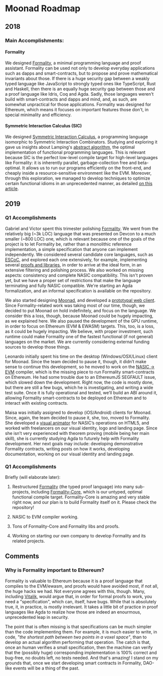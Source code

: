 # Moonad Roadmap

## 2018

### Main Accomplishments:

#### Formality

We designed [Formality](https://github.com/moonad/formality), a minimal programming language and proof assistant. Formality can be used not only to develop everyday applications such as dapps and smart-contracts, but to propose and prove mathematical invariants about those. If there is a huge security gap between a weakly typed language like JavaScript to strongly typed ones like TypeScript, Rust and Haskell, then there is an equally huge security gap between those and a proof language like Idris, Coq and Agda. Sadly, those languages weren't build with smart-contracts and dapps and mind, and, as such, are somewhat unpractical for those applications. Formality was designed for Ethereum, which means it focuses on important features those don't, in special minimality and efficiency.

#### Symmetric Interaction Calculus (SIC)

We designed [Symmetric Interaction Calculus](https://github.com/maiavictor/symmetric-interaction-calculus), a programming language isomorphic to Symmetric Interaction Combinators. Studying and exploring it gave us insights about Lamping's [abstract algorithm](https://github.com/maiavictor/abstract-algorithm), the optimal implementation of functional programming languages. This is relevant because SIC is the perfect low-level compile target for high-level languages like Formality: it is inherently parallel, garbage-collection free and beta-optimal. It allows us to run our programs efficiently on the front-end, and cheaply inside a resource-sensitive environment like the EVM. Moreover, through this exploration, we managed to develop techniques to optimize certain functional idioms in an unprecedented manner, as detailed [on this article](https://medium.com/@maiavictor/solving-the-mystery-behind-abstract-algorithms-magical-optimizations-144225164b07).

## 2019

### Q1 Accomplishments

Gabriel and Victor spent this trimester polishing [Formality](https://github.com/MaiaVictor/Formality). We went from the relatively big (~3k LOC) language that was presented on Devcon to a much smaller (~800 LOC) one, which is relevant because one of the goals of the project is to let Formality be, rather than a monolithic reference implementation, a simple specification that anyone can implement independently. We considered several candidate core languages, such as [ESCoC](https://github.com/MaiaVictor/ESCoC), and explored each one extensively, for example, implementing several [proofs and libraries](https://github.com/moonad/formality-stdlib), in order to arrive at the ideal form, in an extensive filtering and polishing process. We also worked on missing aspects: consistency and complete NASIC compatibility. This isn't proven yet, but we have a proper set of restrictions that make the language terminating and fully NASIC compatible. We're starting an Agda formalization, and an informal specification is available on the repository.

We also started designing [Moonad](https://github.com/moonad/moonad), and developed a [prototypal web client](https://moonad.org/). Since Formality-related work was taking most of our time, though, we decided to put Moonad on hold indefinitely, and focus on the language. We consider this a loss, though, because Moonad could be hugely impacting, as we explained here. We also paused the development of the GPU runtime, in order to focus on Ethereum (EVM & EWASM) targets. This, too, is a loss, as it could be hugely impacting. We believe, with proper investment, such runtime could make Formality one of the fastest functional (if not general) languages on the market. We are currently considering external funding sources to develop those things.

Leonardo initially spent his time on the desktop (Windows/OSX/Linux) client for Moonad. Since the team decided to pause it, though, it didn’t make sense to continue this development, so he moved to work on the [NASIC → EVM](https://github.com/moonad/Nasic-to-EVM) compiler, which is the missing piece to run Formality smart-contracts on Ethereum. He had some trouble due to an EthereumJS SEGFAULT issue, which slowed down the development. Right now, the code is mostly done, but there are still a few bugs, which he is investigating, and writing a wide test suite. Once it is fully operational and tested, we’ll build an ABI around it, allowing Formality smart-contracts to be deployed on Ethereum and to interact with existing contracts.

Maisa was initially assigned to develop (iOS/Android) clients for Moonad. Since, again, the team decided to pause it, she, too, moved to Formality. She developed a [visual animator](https://github.com/moonad/Nasic-Render) for NASIC’s operations on HTML5, and worked with freelancers on our visual identity, logo and landing page. Since she isn’t very experienced with theorem proving (mobile being her main skill), she is currently studying Agda to futurely help with Formality development. Her next goals may include: developing demonstrative Formality contracts, writing posts on how it works, developing documentation, working on our visual identity and landing page.

### Q1 Accomplishments

Briefly (will elaborate later):

1. Restructured [Formality](https://github.com/moonad/formality) (the typed proof language) into many sub-projects, including [Formality-Core](https://github.com/moonad/formality-core), which is our untyped, optimal functional compile target. Formality-Core is amazing and very stable right now, and our plan is to build Formality itself on it. Please check the repository!

2. NASIC to EVM compiler working.

3. Tons of Formality-Core and Formality libs and proofs.

4. Working on starting our own company to develop Formality and its related projects.


## Comments

### Why is Formality important to Ethereum?

Formality is valuable to Ethereum because it is a proof language that compiles to the EVM/ewasm, and proofs would have avoided most, if not all, the huge hacks we had. Not everyone agrees with this, though. Many, including [Vitalik](https://www.reddit.com/r/ethereum/comments/7bdm1g/so_can_we_again_have_a_talk_about_formal/dphq7qe/), would argue that, in order for formal proofs to work, you need a "specification", which can, itself, have bugs. While that is absolutely true, it, in practice, is mostly irrelevant. It takes a little bit of practice in proof languages like Agda to realize how those are indeed an enourmous, unprecedented leap in security.

The point that is often missing is that specifications can be much simpler than the code implementing them. For example, it is much easier to write, in code, *"the shortest path between two points in a voxel space"*, than to develop an actual algorithm performing that operation. The catch is that, once an human verifies a small specification, then the machine can verify that the (possibly huge) corresponding implementation is 100% correct and bug-free, no doubts left, no tests needed. And that's amazing! I stand on my grounds that, once we start developing smart contracts in Formality, DAO-like events will be a thing of the past.
